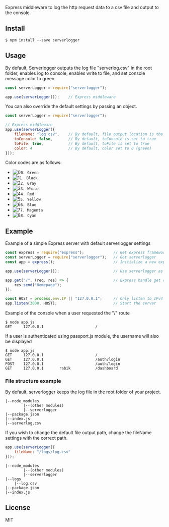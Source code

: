 Express middleware to log the http request data to a csv file and output to the console.

## Install
```console
$ npm install --save serverlogger
```

## Usage
By default, Serverlogger outputs the log file "serverlog.csv" in the root folder, enables log to console, enables write to file, and set console message color to green. 

```js
const serverLogger = require("serverlogger");

app.use(serverLogger());    // Express middleware
```

You can also override the default settings by passing an object.

```js
const serverLogger = require("serverlogger");

// Express middleware
app.use(serverLogger({
    fileName: "log.csv",    // By default, file output location is the root folder
    toConsole: false,       // By default, toConsole is set to true
    toFile: true,           // By default, toFile is set to true
    color: 4                // By default, color set to 0 (green)
})); 
```

Color codes are as follows:

- ![0](https://placehold.it/20/008000/000000?text=+)`0. Green`
- ![1](https://placehold.it/20/000000/000000?text=+)`1. Black`
- ![2](https://placehold.it/20/808080/000000?text=+)`2. Gray`
- ![3](https://placehold.it/20/ffffff/000000?text=+)`3. White`
- ![4](https://placehold.it/20/ff0000/000000?text=+)`4. Red`
- ![5](https://placehold.it/20/ffff00/000000?text=+)`5. Yellow`
- ![6](https://placehold.it/20/0000ff/000000?text=+)`6. Blue`
- ![7](https://placehold.it/20/ff00ff/000000?text=+)`7. Magenta`
- ![8](https://placehold.it/20/00ffff/000000?text=+)`8. Cyan`

## Example
Example of a simple Express server with default serverlogger settings
```js
const express = require("express");             // Get express framework
const serverLogger = require("serverlogger");   // Get serverlogger
const app = express();                          // Initialize a new express app

app.use(serverLogger());                        // Use serverlogger as express middleware

app.get("/", (req, res) => {                    // Express handle get request on '/' route
    res.send("Homepage");
});

const HOST = process.env.IP || "127.0.0.1";     // Only listen to IPv4
app.listen(3000, HOST);                         // Start the server
```
Example of the console when a user requested the "/" route
```console
$ node app.js
GET     127.0.0.1                       /
```
If a user is authenticated using passport.js module, the username will also be displayed
```console
$ node app.js
GET     127.0.0.1                       /
GET     127.0.0.1                       /auth/login
POST    127.0.0.1                       /auth/login
GET     127.0.0.1       rabik           /dashboard
```

### File structure example
By default, serverlogger keeps the log file in the root folder of your project.
```console
|--node_modules
        |--(other modules)
        |--serverlogger
|--package.json
|--index.js
|--serverlog.csv
```

If you wish to change the default file output path, change the fileName settings with the correct path.
```js
app.use(serverLogger({
    fileName: "/logs/log.csv"
})); 
```
```console
|--node_modules
        |--(other modules)
        |--serverlogger
|--logs
    |--log.csv
|--package.json
|--index.js
```

## License
MIT
  